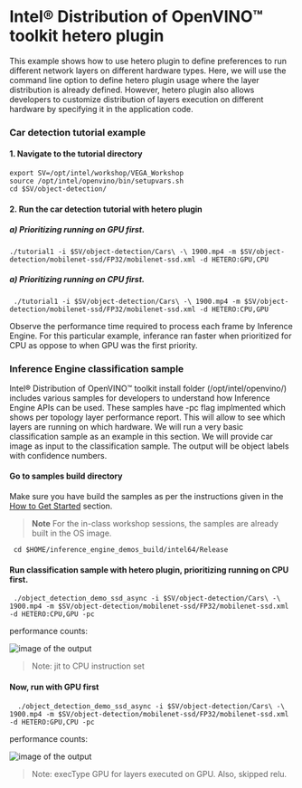 
# Intel® Distribution of OpenVINO™ toolkit hetero plugin 

This example shows how to use hetero plugin to define preferences to run different network layers on different hardware types. Here, we will use the command line option to define hetero plugin usage where the layer distribution is already defined. However, hetero plugin also allows developers to customize distribution of layers execution on different hardware by specifying it in the application code.  

### Car detection tutorial example 
#### 1. Navigate to the tutorial directory
	export SV=/opt/intel/workshop/VEGA_Workshop
	source /opt/intel/openvino/bin/setupvars.sh
	cd $SV/object-detection/
  
#### 2. Run the car detection tutorial with hetero plugin 

##### a) Prioritizing running on GPU first.

	./tutorial1 -i $SV/object-detection/Cars\ -\ 1900.mp4 -m $SV/object-detection/mobilenet-ssd/FP32/mobilenet-ssd.xml -d HETERO:GPU,CPU
    

##### a) Prioritizing running on CPU first.

     ./tutorial1 -i $SV/object-detection/Cars\ -\ 1900.mp4 -m $SV/object-detection/mobilenet-ssd/FP32/mobilenet-ssd.xml -d HETERO:CPU,GPU 

Observe the performance time required to process each frame by Inference Engine. For this particular example, inferance ran faster when prioritized for CPU as oppose to when GPU was the first priority.  

### Inference Engine classification sample     
Intel® Distribution of OpenVINO™ toolkit install folder (/opt/intel/openvino/) includes various samples for developers to understand how Inference Engine APIs can be used. These samples have -pc flag implmented which shows per topology layer performance report. This will allow to see which layers are running on which hardware. We will run a very basic classification sample as an example in this section. We will provide car image as input to the classification sample. The output will be object labels with confidence numbers.  

#### Go to samples build directory
Make sure you have build the samples as per the instructions given in the [How to Get Started](https://github.com/intel-iot-devkit/smart-video-workshop/blob/master/README.md) section. 
> **Note** For the in-class workshop sessions, the samples are already built in the OS image. 

	 cd $HOME/inference_engine_demos_build/intel64/Release


#### Run classification sample with hetero plugin, prioritizing running on CPU first.

	 ./object_detection_demo_ssd_async -i $SV/object-detection/Cars\ -\ 1900.mp4 -m $SV/object-detection/mobilenet-ssd/FP32/mobilenet-ssd.xml -d HETERO:CPU,GPU -pc
	
performance counts:


![image of the output](https://github.com/intel-iot-devkit/smart-video-workshop/blob/master/images/cpu.png)

 > Note: jit to CPU instruction set


#### Now, run with GPU first

	  ./object_detection_demo_ssd_async -i $SV/object-detection/Cars\ -\ 1900.mp4 -m $SV/object-detection/mobilenet-ssd/FP32/mobilenet-ssd.xml -d HETERO:GPU,CPU -pc

performance counts:

![image of the output](https://github.com/intel-iot-devkit/smart-video-workshop/blob/master/images/gpu.png)



> Note: execType GPU for layers executed on GPU.  Also, skipped relu.



